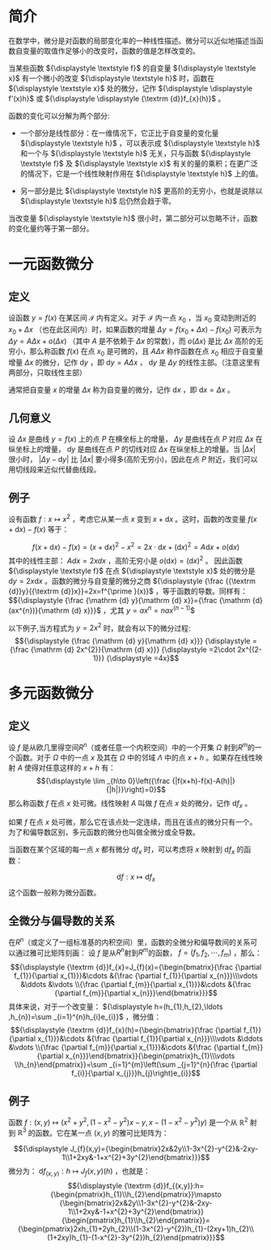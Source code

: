 # 简介
在数学中，微分是对函数的局部变化率的一种线性描述。微分可以近似地描述当函数自变量的取值作足够小的改变时，函数的值是怎样改变的。

当某些函数 ${\displaystyle \textstyle f}$ 的自变量 ${\displaystyle \textstyle x}$ 有一个微小的改变 ${\displaystyle \textstyle h}$ 时，函数在 ${\displaystyle \textstyle x}$ 处的微分，记作 ${\displaystyle \displaystyle f'(x)h}$ 或 ${\displaystyle \displaystyle {\textrm {d}}f_{x}(h)}$ 。

函数的变化可以分解为两个部分:

- 一个部分是线性部分：在一维情况下，它正比于自变量的变化量 ${\displaystyle \textstyle h}$ ，可以表示成 ${\displaystyle \textstyle h}$ 和一个与 ${\displaystyle \textstyle h}$ 无关，只与函数 ${\displaystyle \textstyle f}$ 及 ${\displaystyle \textstyle x}$ 有关的量的乘积；在更广泛的情况下，它是一个线性映射作用在 ${\displaystyle \textstyle h}$ 上的值。

- 另一部分是比 ${\displaystyle \textstyle h}$ 更高阶的无穷小，也就是说除以 ${\displaystyle \textstyle h}$ 后仍然会趋于零。

当改变量 ${\displaystyle \textstyle h}$ 很小时，第二部分可以忽略不计，函数的变化量约等于第一部分。

# 一元函数微分
## 定义
设函数 ${\displaystyle y=f(x)}$ 在某区间 ${\displaystyle {\mathcal {I}}}$ 内有定义。对于 ${\displaystyle {\mathcal {I}}}$ 内一点 ${\displaystyle x_{0}}$ ，当 ${\displaystyle x_{0}}$ 变动到附近的 ${\displaystyle x_{0}+\Delta x}$ （也在此区间内）时，如果函数的增量 ${\displaystyle \Delta y=f(x_{0}+\Delta x)-f(x_{0})}$ 可表示为 ${\displaystyle \Delta y=A\Delta x+o(\Delta x)}$ （其中 ${\displaystyle A}$ 是不依赖于 ${\displaystyle \Delta x}$ 的常数），而 ${\displaystyle o(\Delta x)}$ 是比 ${\displaystyle \Delta x}$ 高阶的无穷小，那么称函数 ${\displaystyle f(x)}$ 在点 ${\displaystyle x_{0}}$ 是可微的，且 ${\displaystyle A\Delta x}$ 称作函数在点 ${\displaystyle x_{0}}$ 相应于自变量增量 ${\displaystyle \Delta x}$ 的微分，记作 ${\displaystyle {\textrm {d}}y}$ ，即 ${\displaystyle {\textrm {d}}y=A\Delta x}$ ， ${\displaystyle {\textrm {d}}y}$ 是 ${\displaystyle \Delta y}$ 的线性主部。（注意这里有两部分，只取线性主部）

通常把自变量 ${\displaystyle x}$ 的增量 ${\displaystyle \Delta x}$ 称为自变量的微分，记作 ${\displaystyle {\textrm {d}}x}$ ，即 ${\displaystyle {\textrm {d}}x=\Delta x}$ 。

## 几何意义
设 ${\displaystyle \Delta x}$ 是曲线 ${\displaystyle y=f(x)}$ 上的点 ${\displaystyle P}$ 在横坐标上的增量， ${\displaystyle \Delta y}$ 是曲线在点 ${\displaystyle P}$ 对应 ${\displaystyle \Delta x}$ 在纵坐标上的增量， ${\displaystyle {\textrm {d}}y}$ 是曲线在点 ${\displaystyle P}$ 的切线对应 ${\displaystyle \Delta x}$ 在纵坐标上的增量。当 ${\displaystyle \left|\Delta x\right|}$ 很小时， ${\displaystyle \left|\Delta y-{\textrm {d}}y\right|}$ 比 ${\displaystyle \left|\Delta x\right|}$ 要小得多(高阶无穷小)，因此在点 ${\displaystyle P}$ 附近，我们可以用切线段来近似代替曲线段。

## 例子
设有函数 ${\displaystyle f:x\mapsto x^{2}}$ ，考虑它从某一点 ${\displaystyle x}$ 变到 ${\displaystyle x+{\textrm {d}}x}$ 。这时，函数的改变量 ${\displaystyle f(x+{\textrm {d}}x)-f(x)}$ 等于：

$${\displaystyle f(x+{\textrm {d}}x)-f(x)=(x+{\textrm {d}}x)^{2}-x^{2}}
{\displaystyle =2x\cdot {\textrm {d}}x+({\textrm {d}}x)^{2}=A{\textrm {d}}x+o({\textrm {d}}x)}$$
其中的线性主部： ${\displaystyle Adx=2xdx}$ ，高阶无穷小是 ${\displaystyle o({\textrm {d}}x)=({\textrm {d}}x)^{2}}$ 。 因此函数 ${\displaystyle \textstyle f}$ 在点 ${\displaystyle \textstyle x}$ 处的微分是 ${\displaystyle {\textrm {d}}y=2x{\textrm {d}}x}$ 。函数的微分与自变量的微分之商 ${\displaystyle {\frac {{\textrm {d}}y}{{\textrm {d}}x}}=2x=f^{\prime }(x)}$ ，等于函数的导数。同样有：
$${\displaystyle {\frac {\mathrm {d} y}{\mathrm {d} x}}={\frac {\mathrm {d} (ax^{n})}{\mathrm {d} x}}}$ ，尤其 ${\displaystyle y=ax^{n}}
{\displaystyle =nax^{(n-1)}}$$

以下例子,当方程式为 ${\displaystyle y=2x^{2}}$ 时，就会有以下的微分过程:
$${\displaystyle {\frac {\mathrm {d} y}{\mathrm {d} x}}}
{\displaystyle ={\frac {\mathrm {d} 2x^{2}}{\mathrm {d} x}}}
{\displaystyle =2\cdot 2x^{(2-1)}}
{\displaystyle =4x}$$

# 多元函数微分
## 定义
设 ${\displaystyle f}$ 是从欧几里得空间$R^n$（或者任意一个内积空间）中的一个开集 ${\displaystyle \Omega }$ 射到$R^m$的一个函数。对于 ${\displaystyle \Omega }$ 中的一点 ${\displaystyle x}$ 及其在 ${\displaystyle \Omega }$ 中的邻域 ${\displaystyle \Lambda }$ 中的点 ${\displaystyle x+h}$ 。如果存在线性映射 ${\displaystyle A}$ 使得对任意这样的 ${\displaystyle x+h}$ 有：
$${\displaystyle \lim _{h\to 0}\left({\frac {|f(x+h)-f(x)-A(h)|}{|h|}}\right)=0}$$
那么称函数 ${\displaystyle f}$ 在点 ${\displaystyle x}$ 处可微。线性映射 ${\displaystyle A}$ 叫做 ${\displaystyle f}$ 在点 ${\displaystyle x}$ 处的微分，记作 ${\displaystyle {\textrm {d}}f_{x}}$ 。

如果 ${\displaystyle f}$ 在点 ${\displaystyle x}$ 处可微，那么它在该点处一定连续，而且在该点的微分只有一个。为了和偏导数区别，多元函数的微分也叫做全微分或全导数。

当函数在某个区域的每一点 ${\displaystyle x}$ 都有微分 ${\displaystyle {\textrm {d}}f_{x}}$ 时，可以考虑将 ${\displaystyle x}$ 映射到 ${\displaystyle {\textrm {d}}f_{x}}$ 的函数：

$${\displaystyle {\textrm {d}}f:x\mapsto {\textrm {d}}f_{x}}$$
这个函数一般称为微分函数。

## 全微分与偏导数的关系
在$R^n$（或定义了一组标准基的内积空间）里，函数的全微分和偏导数间的关系可以通过雅可比矩阵刻画：
设 ${\displaystyle f}$ 是从$R^n$射到$R^m$的函数， ${\displaystyle f=(f_{1},f_{2},\cdots ,f_{m})}$ ，那么：
$${\displaystyle {\textrm {d}}f_{x}=J_{f}(x)={\begin{bmatrix}{\frac {\partial f_{1}}{\partial x_{1}}}&\cdots &{\frac {\partial f_{1}}{\partial x_{n}}}\\\vdots &\ddots &\vdots \\{\frac {\partial f_{m}}{\partial x_{1}}}&\cdots &{\frac {\partial f_{m}}{\partial x_{n}}}\end{bmatrix}}}$$
具体来说，对于一个改变量： ${\displaystyle h=(h_{1},h_{2},\ldots ,h_{n})=\sum _{i=1}^{n}h_{i}e_{i}}$ ，微分值：
$${\displaystyle {\textrm {d}}f_{x}(h)={\begin{bmatrix}{\frac {\partial f_{1}}{\partial x_{1}}}&\cdots &{\frac {\partial f_{1}}{\partial x_{n}}}\\\vdots &\ddots &\vdots \\{\frac {\partial f_{m}}{\partial x_{1}}}&\cdots &{\frac {\partial f_{m}}{\partial x_{n}}}\end{bmatrix}}{\begin{pmatrix}h_{1}\\\vdots \\h_{n}\end{pmatrix}}=\sum _{i=1}^{m}\left(\sum _{j=1}^{n}{\frac {\partial f_{i}}{\partial x_{j}}}h_{j}\right)e_{i}}$$

## 例子
函数 ${\displaystyle f:(x,y)\mapsto \left(x^{2}+y^{2},(1-x^{2}-y^{2})x-y,x-(1-x^{2}-y^{2})y\right)}$ 是一个从 ${\displaystyle \mathbb {R} ^{2}}$ 射到 ${\displaystyle \mathbb {R} ^{3}}$ 的函数。它在某一点 ${\displaystyle (x,y)}$ 的雅可比矩阵为：

$${\displaystyle J_{f}(x,y)={\begin{bmatrix}2x&2y\\1-3x^{2}-y^{2}&-2xy-1\\1+2xy&-1+x^{2}+3y^{2}\end{bmatrix}}}$$
微分为： ${\displaystyle {\textrm {d}}f_{(x,y)}:h\mapsto J_{f}(x,y)(h)}$ ，也就是：
$${\displaystyle {\textrm {d}}f_{(x,y)}:h={\begin{pmatrix}h_{1}\\h_{2}\end{pmatrix}}\mapsto {\begin{bmatrix}2x&2y\\1-3x^{2}-y^{2}&-2xy-1\\1+2xy&-1+x^{2}+3y^{2}\end{bmatrix}}{\begin{pmatrix}h_{1}\\h_{2}\end{pmatrix}}={\begin{pmatrix}2xh_{1}+2yh_{2}\\(1-3x^{2}-y^{2})h_{1}-(2xy+1)h_{2}\\(1+2xy)h_{1}-(1-x^{2}-3y^{2})h_{2}\end{pmatrix}}}$$
